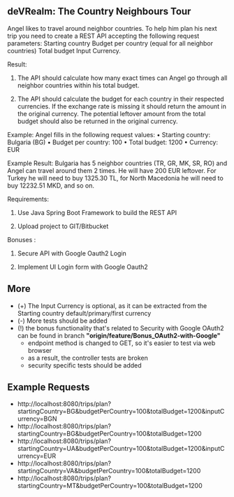 deVRealm: The Country Neighbours Tour
-------------------------------------

Angel likes to travel around neighbor countries. To help him plan his next trip you need to create a 
REST API accepting the following request parameters: Starting country Budget per country (equal for 
all neighbor countries) Total budget Input Currency.

Result:

1. The API should calculate how many exact times can Angel go through all neighbor countries within his total budget.

2. The API should calculate the budget for each country in their respected currencies. If the 
exchange rate is missing it should return the amount in the original currency. The potential 
leftover amount from the total budget should also be returned in the original currency.

Example: Angel fills in the following request values: 
• Starting country: Bulgaria (BG) • Budget per country: 100 • Total budget: 1200 • Currency: EUR

Example Result: Bulgaria has 5 neighbor countries (TR, GR, MK, SR, RO) and Angel can travel around them 2 times. 
He will have 200 EUR leftover. 
For Turkey he will need to buy 1325.30 TL, for North Macedonia he will need to buy 12232.51 MKD, and so on.

Requirements:

1. Use Java Spring Boot Framework to build the REST API

2. Upload project to GIT/Bitbucket


Bonuses :

1. Secure API with Google Oauth2 Login

2. Implement UI Login form with Google Oauth2


More
----
* (+) The Input Currency is optional, as it can be extracted from the Starting country default/primary/first currency
* (-) More tests should be added
* (!) the bonus functionality that's related to Security with Google OAuth2 can be found in branch **"origin/feature/Bonus_OAuth2-with-Google"**
    * endpoint method is changed to GET, so it's easier to test via web browser
    * as a result, the controller tests are broken
    * security specific tests should be added


Example Requests
----------------
* http://localhost:8080/trips/plan?startingCountry=BG&budgetPerCountry=100&totalBudget=1200&inputCurrency=BGN
* http://localhost:8080/trips/plan?startingCountry=BG&budgetPerCountry=100&totalBudget=1200
* http://localhost:8080/trips/plan?startingCountry=UA&budgetPerCountry=100&totalBudget=1200&inputCurrency=EUR
* http://localhost:8080/trips/plan?startingCountry=VA&budgetPerCountry=100&totalBudget=1200
* http://localhost:8080/trips/plan?startingCountry=MT&budgetPerCountry=100&totalBudget=1200

